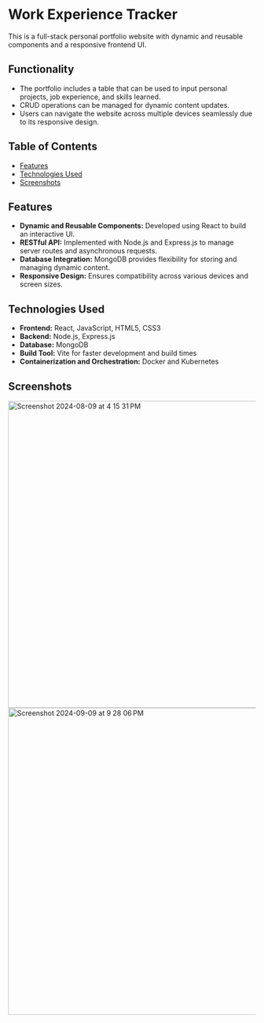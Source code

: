 # Work Experience Tracker

This is a full-stack personal portfolio website with dynamic and reusable components and a responsive frontend UI.

## Functionality
- The portfolio includes a table that can be used to input personal projects, job experience, and skills learned.
- CRUD operations can be managed for dynamic content updates.
- Users can navigate the website across multiple devices seamlessly due to its responsive design.


## Table of Contents
- [Features](#features)
- [Technologies Used](#technologies-used)
- [Screenshots](#screenshots)

## Features
- **Dynamic and Reusable Components:** Developed using React to build an interactive UI.
- **RESTful API:** Implemented with Node.js and Express.js to manage server routes and asynchronous requests.
- **Database Integration:** MongoDB provides flexibility for storing and managing dynamic content.
- **Responsive Design:** Ensures compatibility across various devices and screen sizes.

## Technologies Used
- **Frontend:** React, JavaScript, HTML5, CSS3
- **Backend:** Node.js, Express.js
- **Database:** MongoDB
- **Build Tool:** Vite for faster development and build times
- **Containerization and Orchestration:** Docker and Kubernetes

## Screenshots
<img width="624" alt="Screenshot 2024-08-09 at 4 15 31 PM" src="https://github.com/user-attachments/assets/a2beb4df-1876-47c4-b0bc-29a6c7923506">
<img width="624" alt="Screenshot 2024-09-09 at 9 28 06 PM" src="https://github.com/user-attachments/assets/dd4cce16-3bfb-4bd8-908b-00bd35f133cd">


